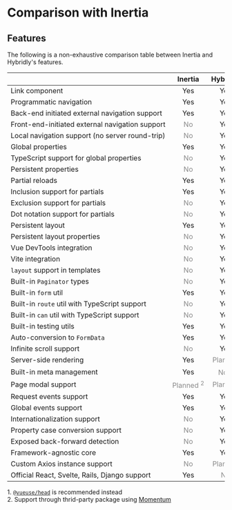# Comparison with Inertia

## Features

The following is a non-exhaustive comparison table between Inertia and Hybridly's features.

|                                                 |                   Inertia                    |                Hybridly                 |
| ----------------------------------------------- | :------------------------------------------: | :-------------------------------------: |
| Link component                                  |                     Yes                      |                   Yes                   |
| Programmatic navigation                         |                     Yes                      |                   Yes                   |
| Back-end initiated external navigation support  |                     Yes                      |                   Yes                   |
| Front-end-initiated external navigation support |          <span class="no">No</span>          |                   Yes                   |
| Local navigation support (no server round-trip) |          <span class="no">No</span>          |                   Yes                   |
| Global properties                               |                     Yes                      |                   Yes                   |
| TypeScript support for global properties        |          <span class="no">No</span>          |                   Yes                   |
| Persistent properties                           |          <span class="no">No</span>          |                   Yes                   |
| Partial reloads                                 |                     Yes                      |                   Yes                   |
| Inclusion support for partials                  |                     Yes                      |                   Yes                   |
| Exclusion support for partials                  |          <span class="no">No</span>          |                   Yes                   |
| Dot notation support for partials               |          <span class="no">No</span>          |                   Yes                   |
| Persistent layout                               |                     Yes                      |                   Yes                   |
| Persistent layout properties                    |          <span class="no">No</span>          |                   Yes                   |
| Vue DevTools integration                        |          <span class="no">No</span>          |                   Yes                   |
| Vite integration                                |          <span class="no">No</span>          |                   Yes                   |
| `layout` support in templates                   |          <span class="no">No</span>          |                   Yes                   |
| Built-in `Paginator` types                      |          <span class="no">No</span>          |                   Yes                   |
| Built-in `form` util                            |                     Yes                      |                   Yes                   |
| Built-in `route` util with TypeScript support   |          <span class="no">No</span>          |                   Yes                   |
| Built-in `can` util with TypeScript support     |          <span class="no">No</span>          |                   Yes                   |
| Built-in testing utils                          |                     Yes                      |                   Yes                   |
| Auto-conversion to `FormData`                   |                     Yes                      |                   Yes                   |
| Infinite scroll support                         |          <span class="no">No</span>          |                   Yes                   |
| Server-side rendering                           |                     Yes                      |     <span class="no">Planned</span>     |
| Built-in meta management                        |                     Yes                      | <span class="no">No <sup>1</sup></span> |
| Page modal support                              | <span class="no">Planned <sup>2</sup></span> |     <span class="no">Planned</span>     |
| Request events support                          |                     Yes                      |                   Yes                   |
| Global events support                           |                     Yes                      |                   Yes                   |
| Internationalization support                    |          <span class="no">No</span>          |                   Yes                   |
| Property case conversion support                |          <span class="no">No</span>          |                   Yes                   |
| Exposed back-forward detection                  |          <span class="no">No</span>          |                   Yes                   |
| Framework-agnostic core                         |                     Yes                      |                   Yes                   |
| Custom Axios instance support                   |          <span class="no">No</span>          |     <span class="no">Planned</span>     |
| Official React, Svelte, Rails, Django support   |                     Yes                      |       <span class="no">No</span>        |

<div class="opacity-80">
  1. <a href="https://github.com/vueuse/head"><code>@vueuse/head</code></a> is recommended instead <br />
  2. Support through thrid-party package using <a href="https://github.com/lepikhinb/momentum-modal">Momentum</a>
</div>

<style>
.no {
  opacity: .5;
}

tbody > tr > td {
  width: 100%;
  white-space: nowrap;
}
</style>
